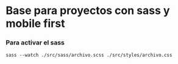 # Base para proyectos con sass y mobile first

### Para activar el sass
```
sass --watch ./src/sass/archivo.scss ./src/styles/archivo.css
```